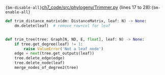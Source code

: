 `{bm-disable-all}`[ch7_code/src/phylogeny/Trimmer.py](ch7_code/src/phylogeny/Trimmer.py) (lines 17 to 28):`{bm-enable-all}`

```python
def trim_distance_matrix(dm: DistanceMatrix, leaf: N) -> None:
    dm.delete(leaf)  # remove row+col for leaf


def trim_tree(tree: Graph[N, ND, E, float], leaf: N) -> None:
    if tree.get_degree(leaf) != 1:
        raise ValueError('Not a leaf node')
    edge = next(tree.get_outputs(leaf))
    tree.delete_edge(edge)
    tree.delete_node(leaf)
    merge_nodes_of_degree2(tree)
```